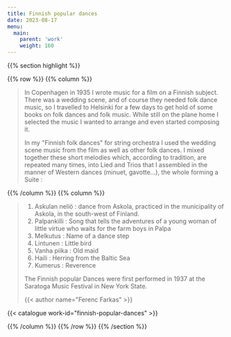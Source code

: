 ```yaml
---
title: Finnish popular dances
date: 2023-08-17
menu:
  main:
    parent: 'work'
    weight: 160
---
```


{{% section highlight %}}

{{% row %}}
{{% column %}}

> In Copenhagen in 1935 I wrote music for a film on a Finnish subject. There was a wedding scene, and of course they needed folk 
> dance music, so I travelled to Helsinki for a few days to get hold of some books on folk dances and folk music. While still on 
> the plane home I selected the music I wanted to arrange and even started composing it. 
>
> In my "Finnish folk dances" for string orchestra I used the wedding scene music from the film as well as other folk dances. I 
> mixed together these short melodies which, according to tradition, are repeated many times, into Lied and Trios that I assembled in the manner of Western dances (minuet, gavotte…), the whole forming a Suite :


{{% /column %}}
{{% column %}}

> 1. Askulan neliö : dance from Askola, practiced in the municipality of Askola, in the south-west of Finland. 
> 2. Palpankilli : Song that tells the adventures of a young woman of little virtue who waits for the farm boys in Palpa 
> 3. Melkutus : Name of a dance step
> 4. Lintunen : Little bird
> 5. Vanha piika : Old maid
> 6. Haili : Herring from the Baltic Sea
> 7. Kumerus : Reverence
>
> The Finnish popular Dances were first performed in 1937 at the Saratoga Music Festival in New York State. 
>
> {{< author name="Ferenc Farkas" >}}

{{< catalogue work-id="finnish-popular-dances" >}}

{{% /column %}}
{{% /row %}}
{{% /section %}}